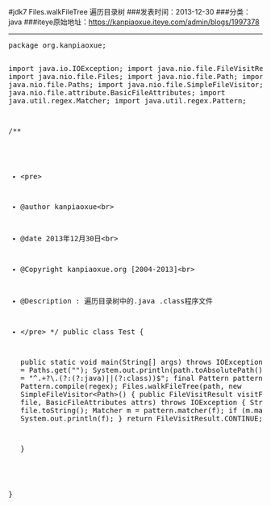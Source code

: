 #jdk7 Files.walkFileTree 遍历目录树
###发表时间：2013-12-30
###分类：java
###iteye原始地址：<a href="https://kanpiaoxue.iteye.com/admin/blogs/1997378" target="_blank">https://kanpiaoxue.iteye.com/admin/blogs/1997378</a>

---

<div class="iteye-blog-content-contain" style="font-size: 14px;"> 
 <pre name="code" class="java">package org.kanpiaoxue;

import java.io.IOException;
import java.nio.file.FileVisitResult;
import java.nio.file.Files;
import java.nio.file.Path;
import java.nio.file.Paths;
import java.nio.file.SimpleFileVisitor;
import java.nio.file.attribute.BasicFileAttributes;
import java.util.regex.Matcher;
import java.util.regex.Pattern;

/**
 * &lt;pre&gt;
 * @author kanpiaoxue&lt;br&gt;
 * @date 2013年12月30日&lt;br&gt;
 * @Copyright kanpiaoxue.org [2004-2013]&lt;br&gt;
 * @Description : 遍历目录树中的.java .class程序文件
 * &lt;/pre&gt;
 */
public class Test {

	public static void main(String[] args) throws IOException {
		Path path = Paths.get("");
		System.out.println(path.toAbsolutePath());
		String regex = "^.+?\\.(?:(?:java)||(?:class))$";
		final Pattern pattern = Pattern.compile(regex);
		Files.walkFileTree(path, new SimpleFileVisitor&lt;Path&gt;() {
			public FileVisitResult visitFile(Path file,
					BasicFileAttributes attrs) throws IOException {
				String f = file.toString();
				Matcher m = pattern.matcher(f);
				if (m.matches()) {
					System.out.println(f);
				}
				return FileVisitResult.CONTINUE;
			}
		});

	}

}
</pre> 
 <p>&nbsp;</p> 
</div>